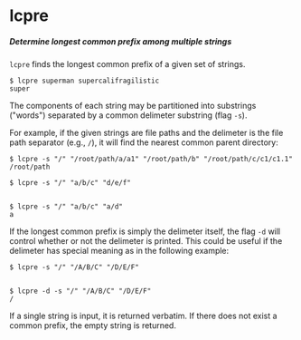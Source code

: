 # lcpre
##### Determine longest common prefix among multiple strings

`lcpre` finds the longest common prefix of a given set of strings. 

```
$ lcpre superman supercalifragilistic
super
```

The components of each string may be partitioned into substrings ("words") separated by a common delimeter substring (flag `-s`).

For example, if the given strings are file paths and the delimeter is the file path separator (e.g., `/`), it will find the nearest common parent directory:

```
$ lcpre -s "/" "/root/path/a/a1" "/root/path/b" "/root/path/c/c1/c1.1"
/root/path

$ lcpre -s "/" "a/b/c" "d/e/f"


$ lcpre -s "/" "a/b/c" "a/d"
a
```

If the longest common prefix is simply the delimeter itself, the flag `-d` will control whether or not the delimeter is printed. This could be useful if the delimeter has special meaning as in the following example:

```
$ lcpre -s "/" "/A/B/C" "/D/E/F"


$ lcpre -d -s "/" "/A/B/C" "/D/E/F"
/
```

If a single string is input, it is returned verbatim. If there does not exist a common prefix, the empty string is returned.

